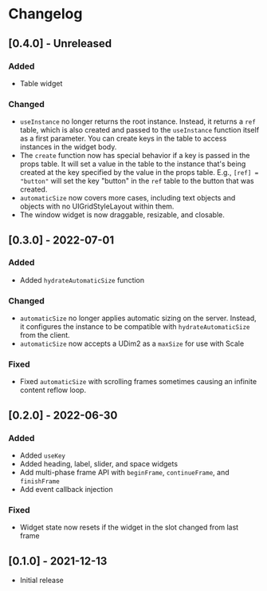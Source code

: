 # Changelog
## [0.4.0] - Unreleased
### Added
- Table widget
### Changed
- `useInstance` no longer returns the root instance. Instead, it returns a `ref` table, which is also created and passed to the `useInstance` function itself as a first parameter. You can create keys in the table to access instances in the widget body.
- The `create` function now has special behavior if a key is passed in the props table. It will set a value in the table to the instance that's being created at the key specified by the value in the props table. E.g., `[ref] = "button"` will set the key "button" in the `ref` table to the button that was created.
- `automaticSize` now covers more cases, including text objects and objects with no UIGridStyleLayout within them.
- The window widget is now draggable, resizable, and closable.

## [0.3.0] - 2022-07-01
### Added
- Added `hydrateAutomaticSize` function
### Changed
- `automaticSize` no longer applies automatic sizing on the server. Instead, it configures the instance to be compatible with `hydrateAutomaticSize` from the client.
- `automaticSize` now accepts a UDim2 as a `maxSize` for use with Scale
### Fixed
- Fixed `automaticSize` with scrolling frames sometimes causing an infinite content reflow loop.

## [0.2.0] - 2022-06-30
### Added
- Added `useKey`
- Added heading, label, slider, and space widgets
- Add multi-phase frame API with `beginFrame`, `continueFrame`, and `finishFrame`
- Add event callback injection
### Fixed
- Widget state now resets if the widget in the slot changed from last frame

## [0.1.0] - 2021-12-13
- Initial release